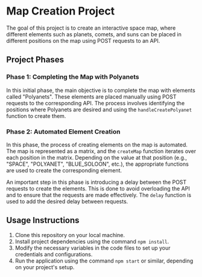 # Map Creation Project

The goal of this project is to create an interactive space map, where different elements such as planets, comets, and suns can be placed in different positions on the map using POST requests to an API.

## Project Phases

### Phase 1: Completing the Map with Polyanets

In this initial phase, the main objective is to complete the map with elements called "Polyanets". These elements are placed manually using POST requests to the corresponding API. The process involves identifying the positions where Polyanets are desired and using the `handleCreatePolyanet` function to create them.

### Phase 2: Automated Element Creation

In this phase, the process of creating elements on the map is automated. The map is represented as a matrix, and the `createMap` function iterates over each position in the matrix. Depending on the value at that position (e.g., "SPACE", "POLYANET", "BLUE_SOLOON", etc.), the appropriate functions are used to create the corresponding element.

An important step in this phase is introducing a delay between the POST requests to create the elements. This is done to avoid overloading the API and to ensure that the requests are made effectively. The `delay` function is used to add the desired delay between requests.

## Usage Instructions

1. Clone this repository on your local machine.
2. Install project dependencies using the command `npm install`.
3. Modify the necessary variables in the code files to set up your credentials and configurations.
4. Run the application using the command `npm start` or similar, depending on your project's setup.

